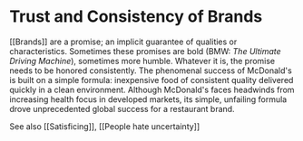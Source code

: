 # Trust and Consistency of Brands
[[Brands]] are a promise; an implicit guarantee of qualities or characteristics. Sometimes these promises are bold (BMW: *The Ultimate Driving Machine*), sometimes more humble. Whatever it is, the promise needs to be honored consistently. The phenomenal success of McDonald's is built on a simple formula: inexpensive food of consistent quality delivered quickly in a clean environment. Although McDonald's faces headwinds from increasing health focus in developed markets, its simple, unfailing formula drove unprecedented global success for a restaurant brand.

See also [[Satisficing]], [[People hate uncertainty]]
